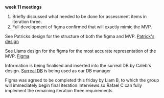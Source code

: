 **week 11 meetings**

1) Briefly discussed what needed to be done for assessment items in iteration three. 
2) Full development of figma confirmed that will exactly mimic the MVP. 

See Patricks design for the structure of both the figma and MVP. [Patrick's design](https://wireframe.cc/kqN2t8)

See Liams design for the figma for the most accurate representation of the MVP. [Figma](https://www.figma.com/design/Yb9IH8Shsnvece29JBb0xT/Figma--V2?node-id=0-1&t=lfZCIs3N9kiiBgM5-1)

Information is being finalised and inserted into the surreal DB by Caleb's design. [Surreal DB](app.surrealdb.com/connections/create) is being used as our DB manager

Figma was agreed to be completed this friday by Liam B, to which the group will immediately begin final iteration interviews so Rafael C can fully implement the remaining iteration three requirements.